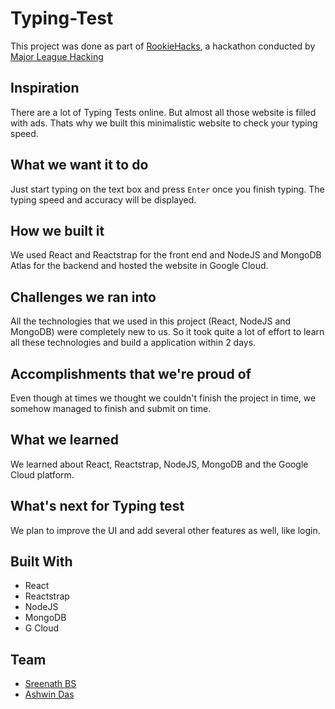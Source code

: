 # Typing-Test
This project was done as part of [RookieHacks](https://rookiehacks.devpost.com/), a hackathon conducted by [Major League Hacking](https://mlh.io/)
## Inspiration
There are a lot of Typing Tests online. But almost all those website is filled with ads. Thats why we built this minimalistic website to check your typing speed.

## What we want it to do
Just start typing on the text box and press ```Enter``` once you finish typing. The typing speed and accuracy will be displayed.

## How we built it
We used React and Reactstrap for the front end and NodeJS and MongoDB Atlas for the backend and hosted the website in Google Cloud.

## Challenges we ran into
All the technologies that we used in this project (React, NodeJS and MongoDB) were completely new to us. So it took quite a lot of effort to learn all these technologies and build a application within 2 days.

## Accomplishments that we're proud of
Even though at times we thought we couldn't finish the project in time, we somehow managed to finish and submit on time.

## What we learned
We learned about React, Reactstrap, NodeJS, MongoDB and the Google Cloud platform.
## What's next for Typing test
We plan to improve the UI and add several other features as well, like login.
## Built With
- React
- Reactstrap
- NodeJS
- MongoDB
- G Cloud

## Team
- [Sreenath BS](https://github.com/sreenathbs)
- [Ashwin Das](https://github.com/ashwindasr)

